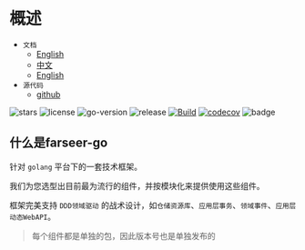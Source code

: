 # 概述
- `文档`
    - [English](https://farseer-go.gitee.io/#/en-us/)
    - [中文](https://farseer-go.gitee.io/)
    - [English](https://farseer-go.github.io/doc/#/en-us/)
- `源代码`
    - [github](https://github.com/farseer-go/fs)

![stars](https://img.shields.io/github/stars/farseer-go?style=social)
![license](https://img.shields.io/github/license/farseer-go/fs)
![go-version](https://img.shields.io/github/go-mod/go-version/farseer-go/fs)
![release](https://img.shields.io/github/v/release/farseer-go/fs)
[![Build](https://github.com/farseer-go/fs/actions/workflows/test.yml/badge.svg)](https://github.com/farseer-go/fs/actions/workflows/test.yml)
[![codecov](https://img.shields.io/codecov/c/github/farseer-go/fs)](https://codecov.io/gh/farseer-go/fs)
![badge](https://goreportcard.com/badge/github.com/farseer-go/fs)

## 什么是farseer-go
针对 `golang` 平台下的一套技术框架。

我们为您选型出目前最为流行的组件，并按模块化来提供使用这些组件。

框架完美支持 `DDD领域驱动` 的战术设计，如`仓储资源库`、`应用层事务`、`领域事件`、`应用层动态WebAPI`。

> 每个组件都是单独的包，因此版本号也是单独发布的
